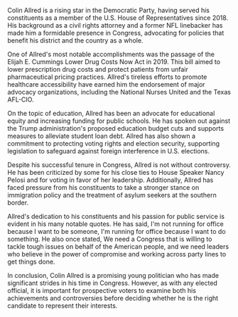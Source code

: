 Colin Allred is a rising star in the Democratic Party, having served his constituents as a member of the U.S. House of Representatives since 2018. His background as a civil rights attorney and a former NFL linebacker has made him a formidable presence in Congress, advocating for policies that benefit his district and the country as a whole.

One of Allred's most notable accomplishments was the passage of the Elijah E. Cummings Lower Drug Costs Now Act in 2019. This bill aimed to lower prescription drug costs and protect patients from unfair pharmaceutical pricing practices. Allred's tireless efforts to promote healthcare accessibility have earned him the endorsement of major advocacy organizations, including the National Nurses United and the Texas AFL-CIO.

On the topic of education, Allred has been an advocate for educational equity and increasing funding for public schools. He has spoken out against the Trump administration's proposed education budget cuts and supports measures to alleviate student loan debt. Allred has also shown a commitment to protecting voting rights and election security, supporting legislation to safeguard against foreign interference in U.S. elections.

Despite his successful tenure in Congress, Allred is not without controversy. He has been criticized by some for his close ties to House Speaker Nancy Pelosi and for voting in favor of her leadership. Additionally, Allred has faced pressure from his constituents to take a stronger stance on immigration policy and the treatment of asylum seekers at the southern border.

Allred's dedication to his constituents and his passion for public service is evident in his many notable quotes. He has said, I'm not running for office because I want to be someone, I'm running for office because I want to do something. He also once stated, We need a Congress that is willing to tackle tough issues on behalf of the American people, and we need leaders who believe in the power of compromise and working across party lines to get things done.

In conclusion, Colin Allred is a promising young politician who has made significant strides in his time in Congress. However, as with any elected official, it is important for prospective voters to examine both his achievements and controversies before deciding whether he is the right candidate to represent their interests.
